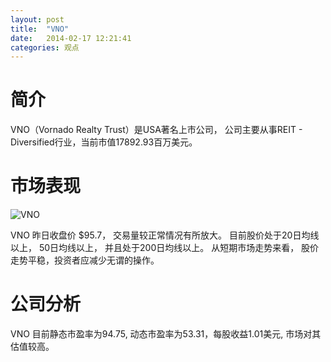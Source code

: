 ```yaml
---
layout: post
title:  "VNO"
date:   2014-02-17 12:21:41
categories: 观点
---
```


# 简介
VNO（Vornado Realty Trust）是USA著名上市公司，
公司主要从事REIT - Diversified行业，当前市值17892.93百万美元。

# 市场表现

![VNO](http://finviz.com/chart.ashx?t=VNO&ty=c&ta=1&p=d&s=l)

VNO 昨日收盘价 $95.7，
交易量较正常情况有所放大。
目前股价处于20日均线以上，
50日均线以上，
并且处于200日均线以上。
从短期市场走势来看，
股价走势平稳，投资者应减少无谓的操作。

# 公司分析
VNO 目前静态市盈率为94.75, 动态市盈率为53.31，每股收益1.01美元,
市场对其估值较高。

